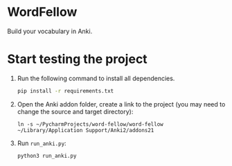 # WordFellow
Build your vocabulary in Anki.

# Start testing the project

1. Run the following command to install all dependencies.

   ```sh
   pip install -r requirements.txt
   ```

2. Open the Anki addon folder, create a link to the project (you may need to change the source and target directory):

   ```shell
   ln -s ~/PycharmProjects/word-fellow/word-fellow ~/Library/Application Support/Anki2/addons21
   ```

3. Run `run_anki.py`:

   ```shell
   python3 run_anki.py
   ```